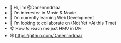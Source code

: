 - 👋 Hi, I’m @Danennndraaa
- 👀 I’m interested in Music & Movie
- 🌱 I’m currently learning Web Development
- 💞️ I’m looking to collaborate on (Not Yet *At this Time)
- 📫 How to reach me just HMU in DM
- 🕸️ https://github.com/Danennndraaa
